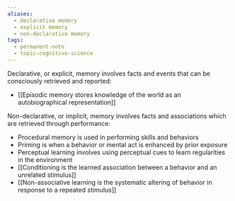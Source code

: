 ```yaml
---
aliases:
  - declarative memory
  - explicit memory
  - non-declarative memory
tags:
  - permanent-note
  - topic-cognitive-science
---
```

Declarative, or explicit, memory involves facts and events that can be consciously retrieved and reported:
- [[Episodic memory stores knowledge of the world as an autobiographical representation]]

Non-declarative, or implicit, memory involves facts and associations which are retrieved through performance:
- Procedural memory is used in performing skills and behaviors
- Priming is when a behavior or mental act is enhanced by prior exposure
- Perceptual learning involves using perceptual cues to learn regularities in the environment
- [[Conditioning is the learned association between a behavior and an unrelated stimulus]]
- [[Non-associative learning is the systematic altering of behavior in response to a repeated stimulus]]